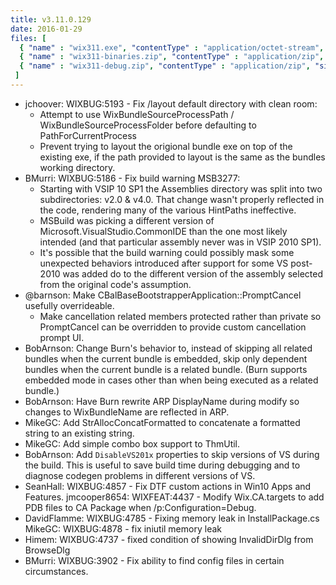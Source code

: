 ```yaml
---
title: v3.11.0.129
date: 2016-01-29
files: [
  { "name" : "wix311.exe", "contentType" : "application/octet-stream", "size" : 24825184, "title" : "WiX v3.11 Toolset install.", "promoted" : true },
  { "name" : "wix311-binaries.zip", "contentType" : "application/zip", "size" : 28792139, "title" : "WiX v3.11 binaries for situations where install cannot be used.", "protected" : true },
  { "name" : "wix311-debug.zip", "contentType" : "application/zip", "size" : 47746156, "title" : "WiX v3.11 source and symbols for debugging purposes.", "protected" : true }
 ]
---
```


* jchoover: WIXBUG:5193 - Fix /layout default directory with clean room:
  * Attempt to use WixBundleSourceProcessPath / WixBundleSourceProcessFolder before defaulting to PathForCurrentProcess
  * Prevent trying to layout the origional bundle exe on top of the existing exe, if the path provided to layout is the same as the bundles working directory.
* BMurri: WIXBUG:5186 - Fix build warning MSB3277:
  * Starting with VSIP 10 SP1 the Assemblies directory was split into two subdirectories: v2.0 & v4.0. That change wasn't properly reflected in the code, rendering many of the various HintPaths ineffective.
  * MSBuild was picking a different version of Microsoft.VisualStudio.CommonIDE than the one most likely intended (and that particular assembly never was in VSIP 2010 SP1).
  * It's possible that the build warning could possibly mask some unexpected behaviors introduced after support for some VS post-2010 was added do to the different version of the assembly selected from the original code's assumption.
* @barnson: Make CBalBaseBootstrapperApplication::PromptCancel usefully overrideable.
  * Make cancellation related members protected rather than private so PromptCancel can be overridden to provide custom cancellation prompt UI.
* BobArnson: Change Burn's behavior to, instead of skipping all related bundles when the current bundle is embedded, skip only dependent bundles when the current bundle is a related bundle. (Burn supports embedded mode in cases other than when being executed as a related bundle.)
* BobArnson: Have Burn rewrite ARP DisplayName during modify so changes to WixBundleName are reflected in ARP.
* MikeGC: Add StrAllocConcatFormatted to concatenate a formatted string to an existing string.
* MikeGC: Add simple combo box support to ThmUtil.
* BobArnson: Add `DisableVS201x` properties to skip versions of VS during the build.
  This is useful to save build time during debugging and to diagnose codegen problems in different versions of VS.
* SeanHall: WIXBUG:4857 - Fix DTF custom actions in Win10 Apps and Features.
jmcooper8654: WIXFEAT:4437 - Modify Wix.CA.targets to add PDB files to CA Package when /p:Configuration=Debug.
* DavidFlamme: WIXBUG:4785 - Fixing memory leak in InstallPackage.cs
MikeGC: WIXBUG:4878 - fix iniutil memory leak
* Himem: WIXBUG:4737 - fixed condition of showing InvalidDirDlg from BrowseDlg
* BMurri: WIXBUG:3902 - Fix ability to find config files in certain circumstances.
